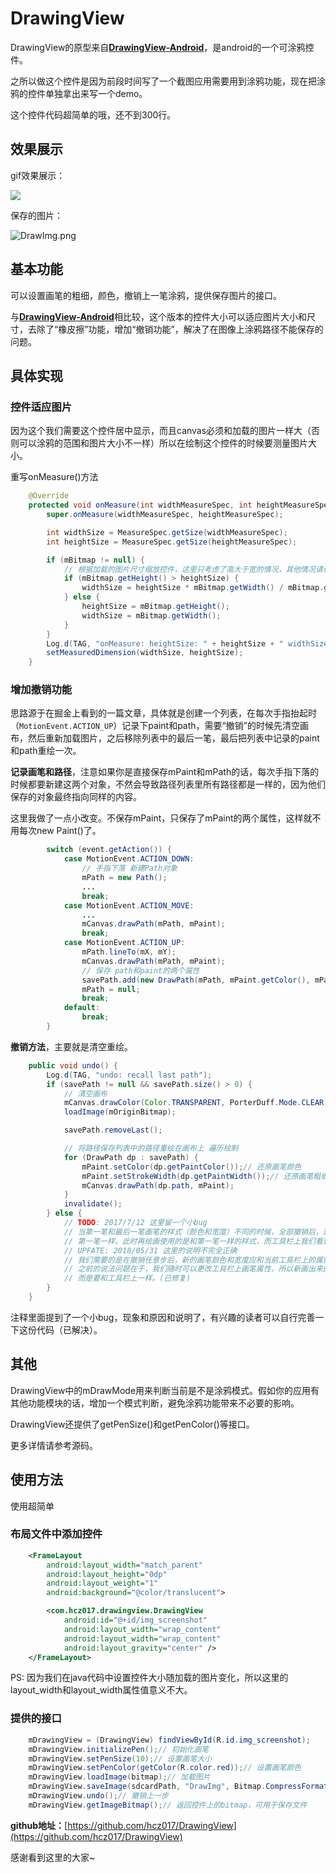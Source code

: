 # DrawingView

DrawingView的原型来自[**DrawingView-Android**](https://github.com/mukeshsolanki/DrawingView-Android)，是android的一个可涂鸦控件。

之所以做这个控件是因为前段时间写了一个截图应用需要用到涂鸦功能，现在把涂鸦的控件单独拿出来写一个demo。

这个控件代码超简单的哦，还不到300行。

## 效果展示
gif效果展示：

![](DrawingView.gif)

保存的图片：

![DrawImg.png](DrawImg.png)

## 基本功能

可以设置画笔的粗细，颜色，撤销上一笔涂鸦，提供保存图片的接口。

与[**DrawingView-Android**](https://github.com/mukeshsolanki/DrawingView-Android)相比较，这个版本的控件大小可以适应图片大小和尺寸，去除了“橡皮擦”功能，增加“撤销功能”，解决了在图像上涂鸦路径不能保存的问题。

## 具体实现

### 控件适应图片

因为这个我们需要这个控件居中显示，而且canvas必须和加载的图片一样大（否则可以涂鸦的范围和图片大小不一样）所以在绘制这个控件的时候要测量图片大小。

重写onMeasure()方法

```java
    @Override
    protected void onMeasure(int widthMeasureSpec, int heightMeasureSpec) {
        super.onMeasure(widthMeasureSpec, heightMeasureSpec);

        int widthSize = MeasureSpec.getSize(widthMeasureSpec);
        int heightSize = MeasureSpec.getSize(heightMeasureSpec);

        if (mBitmap != null) {
            // 根据加载的图片尺寸缩放控件，这里只考虑了高大于宽的情况，其他情况请读者自行完善（代码中已完善）
            if (mBitmap.getHeight() > heightSize) {
                widthSize = heightSize * mBitmap.getWidth() / mBitmap.getHeight();
            } else {
                heightSize = mBitmap.getHeight();
                widthSize = mBitmap.getWidth();
            }
        }
        Log.d(TAG, "onMeasure: heightSize: " + heightSize + " widthSize: " + widthSize);
        setMeasuredDimension(widthSize, heightSize);
    }
```

### 增加撤销功能

思路源于在掘金上看到的一篇文章，具体就是创建一个列表，在每次手指抬起时（`MotionEvent.ACTION_UP`）记录下paint和path，需要“撤销”的时候先清空画布，然后重新加载图片，之后移除列表中的最后一笔，最后把列表中记录的paint和path重绘一次。

**记录画笔和路径**，注意如果你是直接保存mPaint和mPath的话，每次手指下落的时候都要新建这两个对象，不然会导致路径列表里所有路径都是一样的，因为他们保存的对象最终指向同样的内容。

这里我做了一点小改变。不保存mPaint，只保存了mPaint的两个属性，这样就不用每次new Paint()了。

```java
        switch (event.getAction()) {
            case MotionEvent.ACTION_DOWN:
            	// 手指下落 新建Path对象
                mPath = new Path();
                ...
                break;
            case MotionEvent.ACTION_MOVE:
                ...
                mCanvas.drawPath(mPath, mPaint);
                break;
            case MotionEvent.ACTION_UP:
                mPath.lineTo(mX, mY);
                mCanvas.drawPath(mPath, mPaint);
            	// 保存 path和paint的两个属性
                savePath.add(new DrawPath(mPath, mPaint.getColor(), mPaint.getStrokeWidth()));
                mPath = null;
                break;
            default:
                break;
        }
```

**撤销方法**，主要就是清空重绘。

```java
    public void undo() {
        Log.d(TAG, "undo: recall last path");
        if (savePath != null && savePath.size() > 0) {
            // 清空画布
            mCanvas.drawColor(Color.TRANSPARENT, PorterDuff.Mode.CLEAR);
            loadImage(mOriginBitmap);

            savePath.removeLast();

            // 将路径保存列表中的路径重绘在画布上 遍历绘制
            for (DrawPath dp : savePath) {
                mPaint.setColor(dp.getPaintColor());// 还原画笔颜色
                mPaint.setStrokeWidth(dp.getPaintWidth());// 还原画笔粗细
                mCanvas.drawPath(dp.path, mPaint);
            }
            invalidate();
        } else {
            // TODO: 2017/7/12 这里留一个小bug
            // 当第一笔和最后一笔画笔的样式（颜色和宽度）不同的时候，全部撤销后，这时画笔的样式被设置成了和
            // 第一笔一样，此时再绘画使用的是和第一笔一样的样式，而工具栏上我们看到的是最后一笔的样式。
            // UPFATE: 2018/05/31 这里的说明不完全正确
            // 我们需要的是在撤销任意步后，新的画笔颜色和宽度应和当前工具栏上的属性一致。
            // 之前的说法问题在于，我们随时可以更改工具栏上画笔属性，所以新画出来的画笔属性不应和最后一笔一样，
            // 而是要和工具栏上一样。(已修复)
        }
    }
```

注释里面提到了一个小bug，现象和原因和说明了，有兴趣的读者可以自行完善一下这份代码（已解决）。

## 其他

DrawingView中的mDrawMode用来判断当前是不是涂鸦模式。假如你的应用有其他功能模块的话，增加一个模式判断，避免涂鸦功能带来不必要的影响。

DrawingView还提供了getPenSize()和getPenColor()等接口。

更多详情请参考源码。

## 使用方法

使用超简单

### 布局文件中添加控件

```xml
    <FrameLayout
        android:layout_width="match_parent"
        android:layout_height="0dp"
        android:layout_weight="1"
        android:background="@color/translucent">

        <com.hcz017.drawingview.DrawingView
            android:id="@+id/img_screenshot"
            android:layout_width="wrap_content"
            android:layout_width="wrap_content"
            android:layout_gravity="center" />
    </FrameLayout>

```

PS: 因为我们在java代码中设置控件大小随加载的图片变化，所以这里的layout_width和layout_width属性值意义不大。

### 提供的接口

```java
    mDrawingView = (DrawingView) findViewById(R.id.img_screenshot);
    mDrawingView.initializePen();// 初始化画笔
    mDrawingView.setPenSize(10);// 设置画笔大小
    mDrawingView.setPenColor(getColor(R.color.red));// 设置画笔颜色
    mDrawingView.loadImage(bitmap);// 加载图片
    mDrawingView.saveImage(sdcardPath, "DrawImg", Bitmap.CompressFormat.PNG, 100);//保存图片
    mDrawingView.undo();// 撤销上一步
    mDrawingView.getImageBitmap();// 返回控件上的bitmap，可用于保存文件
```

**github地址：**[https://github.com/hcz017/DrawingView](https://github.com/hcz017/DrawingView)

感谢看到这里的大家~